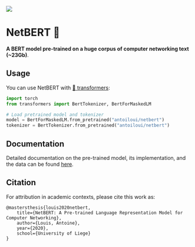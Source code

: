 ![](https://img.shields.io/github/license/antoiloui/netbert)

# NetBERT 📶

**A BERT model pre-trained on a huge corpus of computer networking text (~23Gb)**.

## Usage
You can use NetBERT with [🤗 transformers](https://github.com/huggingface/transformers):

```python
import torch
from transformers import BertTokenizer, BertForMaskedLM

# Load pretrained model and tokenizer
model = BertForMaskedLM.from_pretrained("antoiloui/netbert")
tokenizer = BertTokenizer.from_pretrained("antoiloui/netbert")
```

## Documentation

Detailed documentation on the pre-trained model, its implementation, and the data can be found [here](docs/index.md).

## Citation

For attribution in academic contexts, please cite this work as:

```
@mastersthesis{louis2020netbert,
    title={NetBERT: A Pre-trained Language Representation Model for Computer Networking},
    author={Louis, Antoine},
    year={2020},
    school={University of Liege}
}
```
